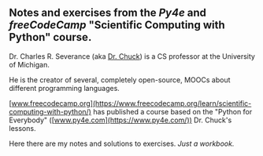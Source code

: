 ## Notes and exercises from the _Py4e_ and _freeCodeCamp_ "Scientific Computing with Python" course.

Dr. Charles R. Severance (aka [Dr. Chuck](https://www.dr-chuck.com/)) is a CS professor at the University of Michigan.

He is the creator of several, completely open-source, MOOCs about different programming languages.

[www.freecodecamp.org](https://www.freecodecamp.org/learn/scientific-computing-with-python/) has published a course based on the "Python for Everybody" ([www.py4e.com](https://www.py4e.com/)) Dr. Chuck's lessons.

Here there are my notes and solutions to exercises. _Just a workbook._
